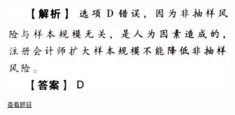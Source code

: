 ![](c4e4d61b17cb0133339c0cbc4c2cbc98.png)

![](6eafdd9e5e3e0494612779ccc8f32c8f.png)

[查看题目](../审计抽样方法.本章真题.md#4-题目)

